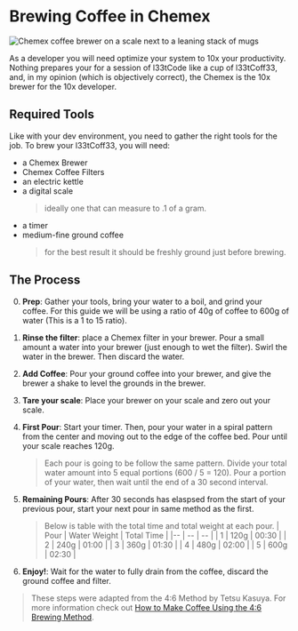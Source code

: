 # Brewing Coffee in Chemex

![Chemex coffee brewer on a scale next to a leaning stack of mugs](https://cdn.pixabay.com/photo/2016/03/09/19/06/chemex-1247169_960_720.jpg)

As a developer you will need optimize your system to 10x your productivity. Nothing prepares your for a session of l33tCode like a cup of l33tCoff33, and, in my opinion (which is objectively correct), the Chemex is the 10x brewer for the 10x developer.

## Required Tools

Like with your dev environment, you need to gather the right tools for the job. To brew your l33tCoff33, you will need:

- a Chemex Brewer
- Chemex Coffee Filters
- an electric kettle
- a digital scale
  > ideally one that can measure to .1 of a gram.
- a timer
- medium-fine ground coffee
  > for the best result it should be freshly ground just before brewing.

## The Process

0. **Prep**: Gather your tools, bring your water to a boil, and grind your coffee. For this guide we will be using a ratio of 40g of coffee to 600g of water (This is a 1 to 15 ratio).

1. **Rinse the filter**: place a Chemex filter in your brewer. Pour a small amount a water into your brewer (just enough to wet the filter). Swirl the water in the brewer. Then discard the water.
2. **Add Coffee**: Pour your ground coffee into your brewer, and give the brewer a shake to level the grounds in the brewer.
3. **Tare your scale**: Place your brewer on your scale and zero out your scale.
4. **First Pour**: Start your timer. Then, pour your water in a spiral pattern from the center and moving out to the edge of the coffee bed. Pour until your scale reaches 120g.
   > Each pour is going to be follow the same pattern. Divide your total water amount into 5 equal portions (600 / 5 = 120). Pour a portion of your water, then wait until the end of a 30 second interval.
5. **Remaining Pours**: After 30 seconds has elaspsed from the start of your previous pour, start your next pour in same method as the first.

   > Below is table with the total time and total weight at each pour.
   > | Pour | Water Weight | Total Time |
   > |-- | -- | -- |
   > | 1 | 120g | 00:30 |
   > | 2 | 240g | 01:00 |
   > | 3 | 360g | 01:30 |
   > | 4 | 480g | 02:00 |
   > | 5 | 600g | 02:30 |

6. **Enjoy!**: Wait for the water to fully drain from the coffee, discard the ground coffee and filter.

> These steps were adapted from the 4:6 Method by Tetsu Kasuya. For more information check out [How to Make Coffee Using the 4:6 Brewing Method](https://en.philocoffea.com/blogs/blog/coffee-brewing-method).
